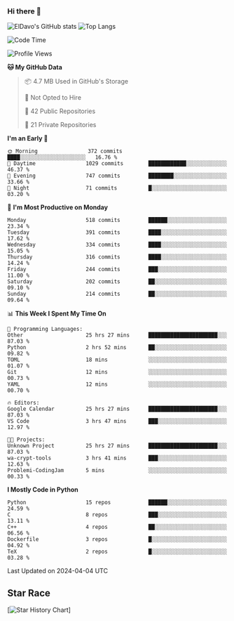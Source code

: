 ### Hi there 👋
![ElDavo's GitHub stats](https://github-readme-stats.vercel.app/api?username=ElDavoo&show_icons=true&theme=chartreuse-dark)
![Top Langs](https://github-readme-stats.vercel.app/api/top-langs/?username=ElDavoo&theme=chartreuse-dark&layout=compact)

<!--START_SECTION:waka-->
![Code Time](http://img.shields.io/badge/Code%20Time-1%2C167%20hrs%2038%20mins-blue)

![Profile Views](http://img.shields.io/badge/Profile%20Views-4-blue)

**🐱 My GitHub Data** 

> 📦 4.7 MB Used in GitHub's Storage 
 > 
> 🚫 Not Opted to Hire
 > 
> 📜 42 Public Repositories 
 > 
> 🔑 21 Private Repositories 
 > 
**I'm an Early 🐤** 

```text
🌞 Morning                372 commits         ████░░░░░░░░░░░░░░░░░░░░░   16.76 % 
🌆 Daytime                1029 commits        ████████████░░░░░░░░░░░░░   46.37 % 
🌃 Evening                747 commits         ████████░░░░░░░░░░░░░░░░░   33.66 % 
🌙 Night                  71 commits          █░░░░░░░░░░░░░░░░░░░░░░░░   03.20 % 
```
📅 **I'm Most Productive on Monday** 

```text
Monday                   518 commits         ██████░░░░░░░░░░░░░░░░░░░   23.34 % 
Tuesday                  391 commits         ████░░░░░░░░░░░░░░░░░░░░░   17.62 % 
Wednesday                334 commits         ████░░░░░░░░░░░░░░░░░░░░░   15.05 % 
Thursday                 316 commits         ████░░░░░░░░░░░░░░░░░░░░░   14.24 % 
Friday                   244 commits         ███░░░░░░░░░░░░░░░░░░░░░░   11.00 % 
Saturday                 202 commits         ██░░░░░░░░░░░░░░░░░░░░░░░   09.10 % 
Sunday                   214 commits         ██░░░░░░░░░░░░░░░░░░░░░░░   09.64 % 
```


📊 **This Week I Spent My Time On** 

```text
💬 Programming Languages: 
Other                    25 hrs 27 mins      ██████████████████████░░░   87.03 % 
Python                   2 hrs 52 mins       ██░░░░░░░░░░░░░░░░░░░░░░░   09.82 % 
TOML                     18 mins             ░░░░░░░░░░░░░░░░░░░░░░░░░   01.07 % 
Git                      12 mins             ░░░░░░░░░░░░░░░░░░░░░░░░░   00.73 % 
YAML                     12 mins             ░░░░░░░░░░░░░░░░░░░░░░░░░   00.70 % 

🔥 Editors: 
Google Calendar          25 hrs 27 mins      ██████████████████████░░░   87.03 % 
VS Code                  3 hrs 47 mins       ███░░░░░░░░░░░░░░░░░░░░░░   12.97 % 

🐱‍💻 Projects: 
Unknown Project          25 hrs 27 mins      ██████████████████████░░░   87.03 % 
wa-crypt-tools           3 hrs 41 mins       ███░░░░░░░░░░░░░░░░░░░░░░   12.63 % 
Problemi-CodingJam       5 mins              ░░░░░░░░░░░░░░░░░░░░░░░░░   00.33 % 
```

**I Mostly Code in Python** 

```text
Python                   15 repos            ██████░░░░░░░░░░░░░░░░░░░   24.59 % 
C                        8 repos             ███░░░░░░░░░░░░░░░░░░░░░░   13.11 % 
C++                      4 repos             ██░░░░░░░░░░░░░░░░░░░░░░░   06.56 % 
Dockerfile               3 repos             █░░░░░░░░░░░░░░░░░░░░░░░░   04.92 % 
TeX                      2 repos             █░░░░░░░░░░░░░░░░░░░░░░░░   03.28 % 
```




 Last Updated on 2024-04-04 UTC
<!--END_SECTION:waka-->

## Star Race

[![Star History Chart](https://api.star-history.com/svg?repos=ElDavoo/WhatsApp-Crypt14-Crypt15-Decrypter,ElDavoo/TuringOS,EliteAndroidApps/WhatsApp-Crypt12-Decrypter,KnugiHK/Whatsapp-Chat-Exporter&type=Date)]
